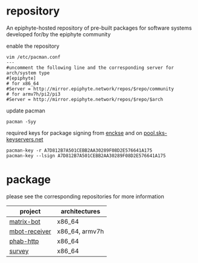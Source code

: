 repository
===

An epiphyte-hosted repository of pre-built packages for software systems developed for/by the epiphyte community

enable the repository
```
vim /etc/pacman.conf
---
#uncomment the following line and the corresponding server for arch/system type
#[epiphyte]
# for x86_64
#Server = http://mirror.epiphyte.network/repos/$repo/community
# for armv7h/pi2/pi3
#Server = http://mirror.epiphyte.network/repos/$repo/$arch
```

update pacman
```
pacman -Syy
```

required keys for package signing from [enckse](https://github.com/enckse) and on [pool.sks-keyservers.net](http://pool.sks-keyservers.net/pks/lookup?op=vindex&fingerprint=on&search=0xF08D2E576641A175)
```
pacman-key -r A7D812B7A501CEBB2AA30289F08D2E576641A175
pacman-key --lsign A7D812B7A501CEBB2AA30289F08D2E576641A175
```

# package

please see the corresponding repositories for more information

| project | architectures |
| --- | --- |
| [matrix-bot](https://github.com/epiphyte/matrix-bot) | x86_64 |
| [mbot-receiver](https://github.com/epiphyte/synapse-tools) | x86_64, armv7h |
| [phab-http](https://github.com/epiphyte/synapse-tools) | x86_64 |
| [survey](https://github.com/epiphyte/survey) | x86_64 |
